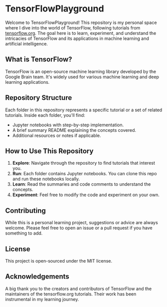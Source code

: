 # TensorFlowPlayground

Welcome to TensorFlowPlayground! This repository is my personal space where I dive into the world of TensorFlow, following tutorials from [tensorflow.org](https://www.tensorflow.org/tutorials/). The goal here is to learn, experiment, and understand the intricacies of TensorFlow and its applications in machine learning and artificial intelligence.

## What is TensorFlow?

TensorFlow is an open-source machine learning library developed by the Google Brain team. It's widely used for various machine learning and deep learning applications.

## Repository Structure

Each folder in this repository represents a specific tutorial or a set of related tutorials. Inside each folder, you'll find:

- Jupyter notebooks with step-by-step implementation.
- A brief summary README explaining the concepts covered.
- Additional resources or notes if applicable.

## How to Use This Repository

1. **Explore**: Navigate through the repository to find tutorials that interest you.
2. **Run**: Each folder contains Jupyter notebooks. You can clone this repo and run these notebooks locally.
3. **Learn**: Read the summaries and code comments to understand the concepts.
4. **Experiment**: Feel free to modify the code and experiment on your own.

## Contributing

While this is a personal learning project, suggestions or advice are always welcome. Please feel free to open an issue or a pull request if you have something to add.

## License

This project is open-sourced under the MIT license.

## Acknowledgements

A big thank you to the creators and contributors of TensorFlow and the maintainers of the tensorflow.org tutorials. Their work has been instrumental in my learning journey.

